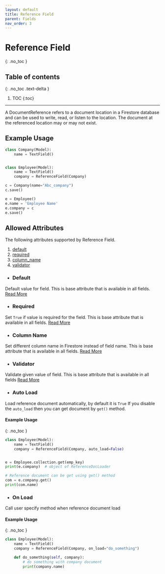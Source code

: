```yaml
---
layout: default
title: Reference Field
parent: Fields
nav_order: 3
---
```


# Reference Field
{: .no_toc }

## Table of contents
{: .no_toc .text-delta }

1. TOC
{:toc}

---

A DocumentReference refers to a document location in a Firestore database and can be used to write, read, 
or listen to the location. The document at the referenced location may or may not exist.

## Example Usage

```python
class Company(Model):
    name = TextField()


class Employee(Model):
    name = TextField()
    company = ReferenceField(Company)

c = Company(name="Abc_company")
c.save()

e = Employee()
e.name = 'Employee Name'
e.company = c
e.save()
```

## Allowed Attributes

The following attributes supported by Reference Field.

1. [default](#default)
2. [required](#required)
3. [column_name](#column-name)
4. [validator](#validator)

- ### Default
Default value for field. This is base attribute that is available in all fields. [Read More](/fields/field/#default)

- ### Required
Set `True` if value is required for the field. This is base attribute that is available in all fields. [Read More](/fields/field/#required)

- ### Column Name
Set different column name in Firestore instead of field name. This is base attribute that is available in all fields. [Read More](/fields/field/#column-name)

- ### Validator
Validate given value of field. This is base attribute that is available in all fields [Read More](/fields/field/#validator)

- ### Auto Load
Load reference document automatically, by default it is `True` If you disable the `auto_load` then you can get 
document by `get()` method.

#### Example Usage
{: .no_toc }

```python
class Employee(Model):
    name = TextField()
    company = ReferenceField(Company, auto_load=False)


e = Employee.collection.get(emp_key)
print(e.company)  # object of ReferenceDocLoader

# Reference document can be get using get() method
com = e.company.get()
print(com.name)
```

- ### On Load
Call user specify method when reference document load

#### Example Usage
{: .no_toc }

```python
class Employee(Model):
    name = TextField()
    company = ReferenceField(Company, on_load="do_something")

    def do_something(self, company):
        # do something with company document
        print(company.name)
```
